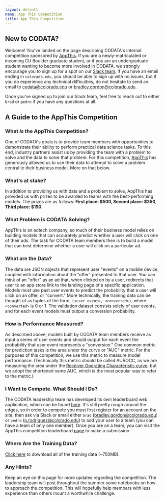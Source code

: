 ```yaml
---
layout: default
name: App This Competition
title: App This Competition
---
```


## New to CODATA?
Welcome! You've landed on the page describing CODATA's internal competition sponsored by [AppThis](https://appthis.com). If you are a newly-matriculated or incoming CU Boulder graduate student, or if you are an undergraduate student wanting to become more involved in CODATA, we strongly encourage you to sign up for a spot on our [Slack team](https://cubdatascienceteam.slack.com/). If you have an email ending in `colorado.edu`, you should be able to sign up with no issues, but if you do experience any technical difficulties, do not hesitate to send an email to codata@colorado.edu or bradley.gordon@colorado.edu.

Once you've signed up to join our Slack team, feel free to reach out to either `brad` or `pedro` if you have any questions at all.

## A Guide to the AppThis Competition

### What _is_ the AppThis Competition?
One of CODATA's goals is to provide team members with opportunities to demonstrate their ability to perform practical data science tasks. To this end, industry partners assist us by providing the team with a problem to solve and the data to solve that problem. For this competition, [AppThis](https://appthis.com) has generously allowed us to use their data to attempt to solve a problem central to their business model. More on that below. 

### What's at stake?
In addition to providing us with data and a problem to solve, AppThis has provided us with prizes to be awarded to teams with the best-performing models. The prizes are as follows: **First place: $500, Second place: $350, Third place: $150**. 

### What Problem is CODATA Solving?
AppThis is an adtech company, so much of their business model relies on building models that can accurately predict whether a user will click on one of their ads. The task for CODATA team members then is to build a model that can best determine whether a user will click on a particular ad. 

### What are the Data?
The data are JSON objects that represent user "events" on a mobile device, coupled with information about the "offer" presented to that user. You can think of an "offer" as an ad that, when clicked on by a user, redirects that user to an app store link to the landing page of a specific application. Models must use past user events to predict the probability that a user will click on an offer, or "convert." More technically, the training data can be thought of as tuples of the form, `(<user_event>, <converted>)`, where `<converted>` is 0 or 1. The validation dataset consists solely of user events, and for each event models must output a conversion probability. 

### How is Performance Measured?
As described above, models built by CODATA team members receive as input a series of user events and should output for each event the probability that user event represents a "conversion." One common metric for prediction tasks is the area under the curve or "AUC" metric. For the purposes of this competition, we use this metric to measure model performance. (Technically this metric should be called AUROCC, as we are measuring the area under the [Receiver Operating Characteristic curve](https://en.wikipedia.org/wiki/Receiver_operating_characteristic), but we adopt the shortened name AUC, which is the most popular way to refer to the metric.)

### I Want to Compete. What Should I Do?
The CODATA leadership team has developed its own leaderboard web application, which can be found [here](https://leaderboard.entilzha.io/). It's still pretty rough around the edges, so in order to compete you must first register for an account on the site, then ask via Slack or email either `brad` (bradley.gordon@colorado.edu) or `pedro` (p.rodriguez@colorado.edu) to add your user to a team (you can have a team of only one member). Once you are on a team, you can visit the AppThis competition leaderboard [page](https://leaderboard.entilzha.io/competition/appthis/) to make a submission.

### Where Are the Training Data?
[Click here](http://leaderboard.entilzha.io/static/downloads/all_test_data.tgz) to download all of the training data (~750MB).

### Any Hints?
Keep an eye on this page for more updates regarding the competition. The leadership team will post throughout the summer some notebooks on how to approach the competition. This will hopefully help members with less experience than others mount a worthwhile challenge. 
